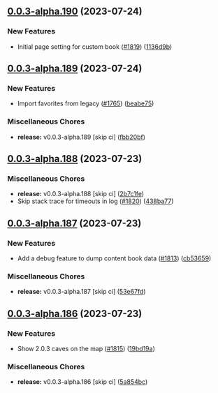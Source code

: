 ## [0.0.3-alpha.190](https://github.com/Wynntils/Artemis/compare/v0.0.3-alpha.189...v0.0.3-alpha.190) (2023-07-24)


### New Features

* Initial page setting for custom book ([#1819](https://github.com/Wynntils/Artemis/issues/1819)) ([1136d9b](https://github.com/Wynntils/Artemis/commit/1136d9b8393dc3177678f294710eaa5be95fc674))

## [0.0.3-alpha.189](https://github.com/Wynntils/Artemis/compare/v0.0.3-alpha.188...v0.0.3-alpha.189) (2023-07-24)


### New Features

* Import favorites from legacy ([#1765](https://github.com/Wynntils/Artemis/issues/1765)) ([beabe75](https://github.com/Wynntils/Artemis/commit/beabe7511f80cd58bc5a711f37222306f32c6dc0))


### Miscellaneous Chores

* **release:** v0.0.3-alpha.189 [skip ci] ([fbb20bf](https://github.com/Wynntils/Artemis/commit/fbb20bf8be9f45f3d40800c76870f11085ed1615))

## [0.0.3-alpha.188](https://github.com/Wynntils/Artemis/compare/v0.0.3-alpha.187...v0.0.3-alpha.188) (2023-07-23)


### Miscellaneous Chores

* **release:** v0.0.3-alpha.188 [skip ci] ([2b7c1fe](https://github.com/Wynntils/Artemis/commit/2b7c1fef66efc34d8d26b24d169f73bd388758cb))
* Skip stack trace for timeouts in log ([#1820](https://github.com/Wynntils/Artemis/issues/1820)) ([438ba77](https://github.com/Wynntils/Artemis/commit/438ba772e4806259376aad7f3461ac2208689cfc))

## [0.0.3-alpha.187](https://github.com/Wynntils/Artemis/compare/v0.0.3-alpha.186...v0.0.3-alpha.187) (2023-07-23)


### New Features

* Add a debug feature to dump content book data ([#1813](https://github.com/Wynntils/Artemis/issues/1813)) ([cb53659](https://github.com/Wynntils/Artemis/commit/cb53659e276bc725367558e3c06967451d417e00))


### Miscellaneous Chores

* **release:** v0.0.3-alpha.187 [skip ci] ([53e67fd](https://github.com/Wynntils/Artemis/commit/53e67fd254cf95a54a3f60d79dccaa82778138c9))

## [0.0.3-alpha.186](https://github.com/Wynntils/Artemis/compare/v0.0.3-alpha.185...v0.0.3-alpha.186) (2023-07-23)


### New Features

* Show 2.0.3 caves on the map ([#1815](https://github.com/Wynntils/Artemis/issues/1815)) ([19bd19a](https://github.com/Wynntils/Artemis/commit/19bd19a94f4a8779b948f5e7537f410c9c97bcbd))


### Miscellaneous Chores

* **release:** v0.0.3-alpha.186 [skip ci] ([5a854bc](https://github.com/Wynntils/Artemis/commit/5a854bc5fba428bad0d5b58b7cb97b274ab42cfb))

